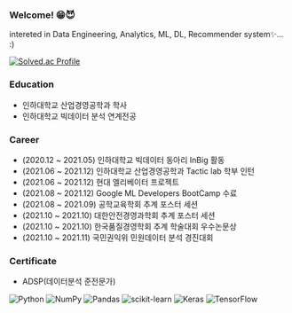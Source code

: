 ### Welcome! 😁😈

intereted in Data Engineering, Analytics, ML, DL, Recommender system✨... :)
<!--
**koesnimboi/koesnimboi** is a ✨ _special_ ✨ repository because its `README.md` (this file) appears on your GitHub profile.

Here are some ideas to get you started:

- 🔭 I’m currently working on ...
- 🌱 I’m currently learning ...
- 👯 I’m looking to collaborate on ...
- 🤔 I’m looking for help with ...
- 💬 Ask me about ...
- 📫 How to reach me: ...
- 😄 Pronouns: ...
- ⚡ Fun fact: ...
-->

[![Solved.ac Profile](http://mazassumnida.wtf/api/v2/generate_badge?boj=last7255)](https://solved.ac/last7255/)

### **Education**
- 인하대학교 산업경영공학과 학사
- 인하대학교 빅데이터 분석 연계전공 

### **Career**
- (2020.12 ~ 2021.05) 인하대학교 빅데이터 동아리 InBig 활동
- (2021.06 ~ 2021.12) 인하대학교 산업경영공학과 Tactic lab 학부 인턴
- (2021.06 ~ 2021.12) 현대 엘리베이터 프로젝트 
- (2021.08 ~ 2021.12) Google ML Developers BootCamp 수료
- (2021.08 ~ 2021.09) 공학교육학회 추계 포스터 세션
- (2021.10 ~ 2021.10) 대한안전경영과학회 추계 포스터 세션
- (2021.10 ~ 2021.10) 한국품질경영학회 추계 학술대회 우수논문상
- (2021.10 ~ 2021.11) 국민권익위 민원데이터 분석 경진대회 

### **Certificate**
- ADSP(데이터분석 준전문가)




![Python](https://img.shields.io/badge/python-3670A0?style=for-the-badge&logo=python&logoColor=ffdd54)
![NumPy](https://img.shields.io/badge/numpy-%23013243.svg?style=for-the-badge&logo=numpy&logoColor=white)
![Pandas](https://img.shields.io/badge/pandas-%23150458.svg?style=for-the-badge&logo=pandas&logoColor=white)
![scikit-learn](https://img.shields.io/badge/scikit--learn-%23F7931E.svg?style=for-the-badge&logo=scikit-learn&logoColor=white)
![Keras](https://img.shields.io/badge/Keras-%23D00000.svg?style=for-the-badge&logo=Keras&logoColor=white)
![TensorFlow](https://img.shields.io/badge/TensorFlow-%23FF6F00.svg?style=for-the-badge&logo=TensorFlow&logoColor=white)
